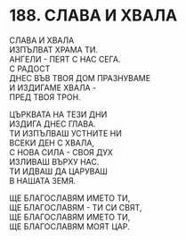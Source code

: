 # 188. СЛАВА И ХВАЛА  
  
СЛАВА И ХВАЛА  
ИЗПЪЛВАТ ХРАМА ТИ.  
АНГЕЛИ - ПЕЯТ С НАС СЕГА.  
С РАДОСТ  
ДНЕС ВЪВ ТВОЯ ДОМ ПРАЗНУВАМЕ  
И ИЗДИГАМЕ ХВАЛА -  
ПРЕД ТВОЯ ТРОН.  
  
ЦЪРКВАТА НА ТЕЗИ ДНИ  
ИЗДИГА ДНЕС ГЛАВА.  
ТИ ИЗПЪЛВАШ УСТНИТЕ НИ  
ВСЕКИ ДЕН С ХВАЛА,  
С НОВА СИЛА - СВОЯ ДУХ  
ИЗЛИВАШ ВЪРХУ НАС.  
ТИ ИДВАШ ДА ЦАРУВАШ  
В НАШАТА ЗЕМЯ.  
  
ЩЕ БЛАГОСЛАВЯМ ИМЕТО ТИ,  
ЩЕ БЛАГОСЛАВЯМ - ТИ СИ СВЯТ,  
ЩЕ БЛАГОСЛАВЯМ ИМЕТО ТИ,  
ЩЕ БЛАГОСЛАВЯМ МОЯТ ЦАР.  
